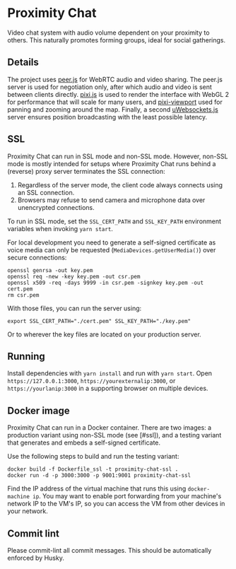 # Proximity Chat

Video chat system with audio volume dependent on your proximity to others. This naturally promotes forming groups, ideal for social gatherings. 

## Details
The project uses [peer.js](http://peerjs.com) for WebRTC audio and video sharing. The peer.js server is used for negotiation only, after which audio and video is sent between clients directly. [pixi.js](http://pixijs.io) is used to render the interface with WebGL 2 for performance that will scale for many users, and [pixi-viewport](https://github.com/davidfig/pixi-viewport) used for panning and zooming around the map. Finally, a second [uWebsockets.js](https://github.com/uNetworking/uWebSockets.js) server ensures position broadcasting with the least possible latency.

## SSL
Proximity Chat can run in SSL mode and non-SSL mode. However, non-SSL mode is mostly intended for setups where Proximity Chat runs behind a (reverse) proxy server terminates the SSL connection:

1.   Regardless of the server mode, the client code always connects using an SSL connection.
1.   Browsers may refuse to send camera and microphone data over unencrypted connections.

To run in SSL mode, set the `SSL_CERT_PATH` and `SSL_KEY_PATH` environment variables when invoking `yarn start`.

For local development you need to generate a self-signed certificate as voice media can only be requested (`MediaDevices.getUserMedia()`) over secure connections:

    openssl genrsa -out key.pem
    openssl req -new -key key.pem -out csr.pem
    openssl x509 -req -days 9999 -in csr.pem -signkey key.pem -out cert.pem
    rm csr.pem

With those files, you can run the server using:

    export SSL_CERT_PATH="./cert.pem" SSL_KEY_PATH="./key.pem"
    
Or to wherever the key files are located on your production server.

## Running
Install dependencies with `yarn install` and run with `yarn start`. Open `https://127.0.0.1:3000`, `https://yourexternalip:3000`, or `https://yourlanip:3000` in a supporting browser on multiple devices. 

## Docker image
Proximity Chat can run in a Docker container. There are two images: a production variant using non-SSL mode (see [#ssl]), and a testing variant that generates and embeds a self-signed certificate.

Use the following steps to build and run the testing variant:

    docker build -f Dockerfile_ssl -t proximity-chat-ssl .
    docker run -d -p 3000:3000 -p 9001:9001 proximity-chat-ssl

Find the IP address of the virtual machine that runs this using `docker-machine ip`. You may want to enable port forwarding from your machine's network IP to the VM's IP, so you can access the VM from other devices in your network.

## Commit lint
Please commit-lint all commit messages. This should be automatically enforced by Husky.

